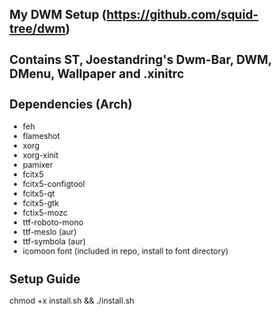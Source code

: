 ## My DWM Setup (https://github.com/squid-tree/dwm)

## Contains ST, Joestandring's Dwm-Bar, DWM, DMenu, Wallpaper and .xinitrc

## Dependencies (Arch)
* feh
* flameshot
* xorg
* xorg-xinit
* pamixer
* fcitx5
* fcitx5-configtool
* fcitx5-qt
* fcitx5-gtk
* fctix5-mozc
* ttf-roboto-mono
* ttf-meslo (aur)
* ttf-symbola (aur)
* icomoon font (included in repo, install to font directory) 

## Setup Guide
chmod +x install.sh && ./install.sh
